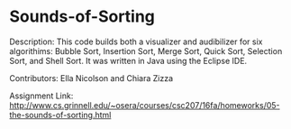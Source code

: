 # Sounds-of-Sorting

Description: This code builds both a visualizer and audibilizer for six algorithims: Bubble Sort, Insertion Sort, Merge Sort, Quick Sort, Selection Sort, and Shell Sort. It was written in Java using the Eclipse IDE.

Contributors: Ella Nicolson and Chiara Zizza

Assignment Link: http://www.cs.grinnell.edu/~osera/courses/csc207/16fa/homeworks/05-the-sounds-of-sorting.html
